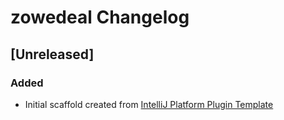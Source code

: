 <!-- Keep a Changelog guide -> https://keepachangelog.com -->

# zowedeal Changelog

## [Unreleased]
### Added
- Initial scaffold created from [IntelliJ Platform Plugin Template](https://github.com/JetBrains/intellij-platform-plugin-template)
